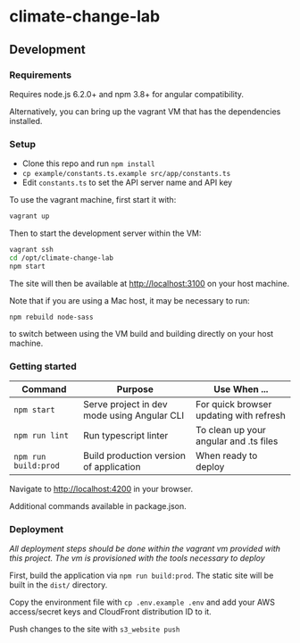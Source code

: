 # climate-change-lab

## Development

### Requirements

Requires node.js 6.2.0+ and npm 3.8+ for angular compatibility.

Alternatively, you can bring up the vagrant VM that has the dependencies installed.

### Setup

  - Clone this repo and run `npm install`
  - `cp example/constants.ts.example src/app/constants.ts`
  - Edit `constants.ts` to set the API server name and API key

To use the vagrant machine, first start it with:
```bash
vagrant up
```

Then to start the development server within the VM:

```bash
vagrant ssh
cd /opt/climate-change-lab
npm start
```

The site will then be available at [http://localhost:3100](http://localhost:3100) on your host machine.

Note that if you are using a Mac host, it may be necessary to run:

```
npm rebuild node-sass
```

to switch between using the VM build and building directly on your host machine.

### Getting started

| Command | Purpose | Use When ... |
|------|---------|--------------|
| `npm start` | Serve project in dev mode using Angular CLI | For quick browser updating with refresh |
| `npm run lint` | Run typescript linter | To clean up your angular and .ts files |
| `npm run build:prod` | Build production version of application | When ready to deploy |

Navigate to [http://localhost:4200](http://localhost:4200) in your browser.

Additional commands available in package.json.

### Deployment

_All deployment steps should be done within the vagrant vm provided with this project. The vm is provisioned with the tools necessary to deploy_

First, build the application via `npm run build:prod`. The static site will be built in the `dist/` directory.

Copy the environment file with `cp .env.example .env` and add your AWS access/secret keys and CloudFront distribution ID to it.

Push changes to the site with `s3_website push`
